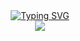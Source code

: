 <div align="center">
    <a href="https://git.io/typing-svg"><img src="https://readme-typing-svg.demolab.com?font=Fira+Code&size=40&pause=1000&color=2196F3&width=500&height=80&lines=console.log('Hello!')" alt="Typing SVG" /></a>
</div>

<div align="center">
    <img src="https://metrics.lecoq.io/ramsayi?template=classic&base=header%2C%20activity%2C%20community%2C%20repositories%2C%20metadata&base.indepth=false&base.hireable=false&base.skip=false&config.timezone=Asia%2FShanghai">
</div>
